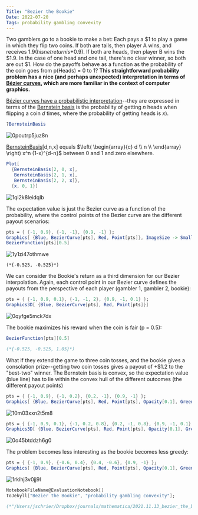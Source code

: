 ```yaml
---
Title: "Bezier the Bookie"
Date: 2022-07-20
Tags: probability gambling convexity
---
```


Two gamblers go to a bookie to make a bet:  Each pays a $1 to play a game in which they flip two coins.  If both are tails, then player A wins, and receives $1.9  (his net return is +$0.9).  If both are heads, then player B wins the $1.9.  In the case of one head and one tail, there's no clear winner, so both are out $1.  How do the payoffs behave as a function as the probability of the coin goes from p(Heads) = 0 to 1?  **This straightforward probability problem has a nice (and perhaps unexpected) interpretation in terms of [Bézier curves](https://en.wikipedia.org/wiki/Bézier_curve), which are more familiar in the context of computer graphics.**

[Bézier curves have a probabilistic interpretation](https://arxiv.org/pdf/1809.07287.pdf)--they are expressed in terms of the [Bernstein basis](https://mathworld.wolfram.com/BernsteinPolynomial.html) is the probability of getting *n* heads when flipping a coin *d* times, where the probability of getting heads is *x*).  

```mathematica
?BernsteinBasis
```

![0poutrp5juz8n](/blog/images/2022/7/20/0poutrp5juz8n.png)

[BernsteinBasis](https://reference.wolfram.com/language/ref/BernsteinBasis)[d,n,x] equals $\left(
\begin{array}{c}
 d \\
 n \\
\end{array}
\right) x^n (1-x)^{d-n}$ between $0$ and $1$ and zero elsewhere.

```mathematica
Plot[
  {BernsteinBasis[2, 0, x], 
   BernsteinBasis[2, 1, x], 
   BernsteinBasis[2, 2, x]}, 
  {x, 0, 1}]
```

![1qi2k8leidqlb](/blog/images/2022/7/20/1qi2k8leidqlb.png)

The expectation value is just the Bezier curve as a function of the probability, where the control points of the Bezier curve are the different payout scenarios:

```mathematica
pts = { {-1, 0.9}, {-1, -1}, {0.9, -1} };
Graphics[ {Blue, BezierCurve[pts], Red, Point[pts]}, ImageSize -> Small]
BezierFunction[pts][0.5] 
```

![1y1zi47othmwe](/blog/images/2022/7/20/1y1zi47othmwe.png)

```
(*{-0.525, -0.525}*)
```

We can consider the Bookie's return as a third dimension for our Bezier interpolation.  Again, each control point in our Bezier curve defines the payouts from the perspective of each player (gambler 1, gambler 2, bookie): 

```mathematica
pts = { {-1, 0.9, 0.1}, {-1, -1, 2}, {0.9, -1, 0.1} };
Graphics3D[ {Blue, BezierCurve[pts], Red, Point[pts]}]
```

![0qyfge5mck7dx](/blog/images/2022/7/20/0qyfge5mck7dx.png)

The bookie maximizes his reward when the coin is fair (p = 0.5):

```mathematica
BezierFunction[pts][0.5]

(*{-0.525, -0.525, 1.05}*)
```

What if they extend the game to three coin tosses, and the bookie gives a consolation prize--getting two coin tosses gives a payout of +$1.2 to the \"best-two\" winner.  The Bernstein basis is convex, so the expectation value (blue line) has to lie within the convex hull of the different outcomes (the different payout points)

```mathematica
pts = { {-1, 0.9}, {-1, 0.2}, {0.2, -1}, {0.9, -1} };
Graphics[ {Blue, BezierCurve[pts], Red, Point[pts], Opacity[0.1], Green, ConvexHullMesh[pts]}, ImageSize -> Small]

```

![10m03xxn2t5m8](/blog/images/2022/7/20/10m03xxn2t5m8.png)

```mathematica
pts = { {-1, 0.9, 0.1}, {-1, 0.2, 0.8}, {0.2, -1, 0.8}, {0.9, -1, 0.1} };
Graphics3D[ {Blue, BezierCurve[pts], Red, Point[pts], Opacity[0.1], Green}]
```

![0o45btddzh6g0](/blog/images/2022/7/20/0o45btddzh6g0.png)

The problem becomes less interesting as the bookie becomes less greedy:

```mathematica
pts = { {-1, 0.9}, {-0.6, 0.4}, {0.4, -0.6}, {0.9, -1} };
Graphics[ {Blue, BezierCurve[pts], Red, Point[pts], Opacity[0.1], Green, ConvexHullMesh[pts]}, ImageSize -> Small]
```

![1rkihj3v0jj9l](/blog/images/2022/7/20/1rkihj3v0jj9l.png)

```mathematica
NotebookFileName@EvaluationNotebook[]
ToJekyll["Bezier the Bookie", "probability gambling convexity"];

(*"/Users/jschrier/Dropbox/journals/mathematica/2021.11.13_bezier_the_bookie.nb"*)
```
